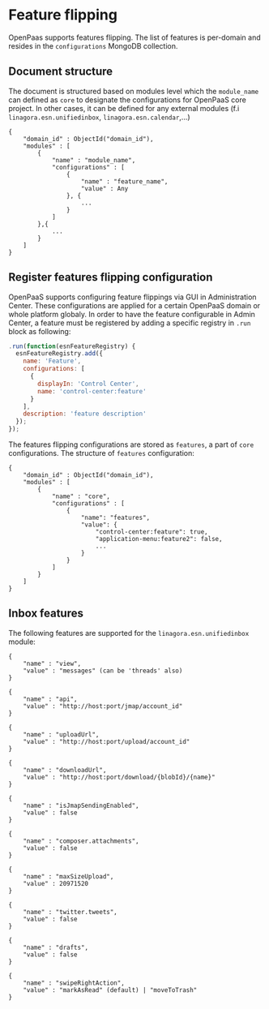 # Feature flipping

OpenPaas supports features flipping. The list of features is per-domain and resides in the `configurations` MongoDB collection.

## Document structure

The document is structured based on modules level which the `module_name` can defined as `core` to designate the configurations for OpenPaaS core project. In other cases, it can be defined for any external modules (f.i `linagora.esn.unifiedinbox`, `linagora.esn.calendar`,...)

```
{
    "domain_id" : ObjectId("domain_id"),
    "modules" : [
        {
            "name" : "module_name",
            "configurations" : [
                {
                    "name" : "feature_name",
                    "value" : Any
                }, {
                    ...
                }
            ]
        },{
            ...
        }
    ]
}
```

## Register features flipping configuration

OpenPaaS supports configuring feature flippings via GUI in Administration Center. These configurations are applied for a certain OpenPaaS domain or whole platform globaly. In order to have the feature configurable in Admin Center, a feature must be registered by adding a specific registry in `.run` block as following:

``` javascript
.run(function(esnFeatureRegistry) {
  esnFeatureRegistry.add({
    name: 'Feature',
    configurations: [
      {
        displayIn: 'Control Center',
        name: 'control-center:feature'
      }
    ],
    description: 'feature description'
  });
});
```

The features flipping configurations are stored as `features`, a part of `core` configurations. The structure of `features` configuration:

```
{
    "domain_id" : ObjectId("domain_id"),
    "modules" : [
        {
            "name" : "core",
            "configurations" : [
                {
                    "name": "features",
                    "value": {
                        "control-center:feature": true,
                        "application-menu:feature2": false,
                        ...
                    }
                }
            ]
        }
    ]
}
```

## Inbox features

The following features are supported for the `linagora.esn.unifiedinbox` module:

```
{
    "name" : "view",
    "value" : "messages" (can be 'threads' also)
}
```
```
{
    "name" : "api",
    "value" : "http://host:port/jmap/account_id"
}
```
```
{
    "name" : "uploadUrl",
    "value" : "http://host:port/upload/account_id"
}
```
```
{
    "name" : "downloadUrl",
    "value" : "http://host:port/download/{blobId}/{name}"
}
```
```
{
    "name" : "isJmapSendingEnabled",
    "value" : false
}
```
```
{
    "name" : "composer.attachments",
    "value" : false
}
```
```
{
    "name" : "maxSizeUpload",
    "value" : 20971520
}
```
```
{
    "name" : "twitter.tweets",
    "value" : false
}
```
```
{
    "name" : "drafts",
    "value" : false
}
```
```
{
    "name" : "swipeRightAction",
    "value" : "markAsRead" (default) | "moveToTrash"
}
```
